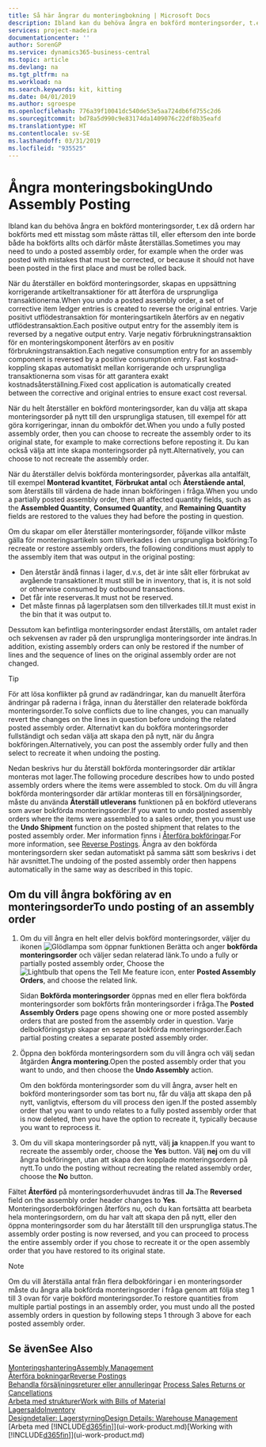 ```yaml
---
title: Så här ångrar du monteringbokning | Microsoft Docs
description: Ibland kan du behöva ångra en bokförd monteringsorder, t.ex då ordern har bokförts med ett misstag som måste rättas, eller eftersom det inte bör både ha bokförts i första omgången och måste återställas.
services: project-madeira
documentationcenter: ''
author: SorenGP
ms.service: dynamics365-business-central
ms.topic: article
ms.devlang: na
ms.tgt_pltfrm: na
ms.workload: na
ms.search.keywords: kit, kitting
ms.date: 04/01/2019
ms.author: sgroespe
ms.openlocfilehash: 776a39f10041dc540de53e5aa724db6fd755c2d6
ms.sourcegitcommit: bd78a5d990c9e83174da1409076c22df8b35eafd
ms.translationtype: HT
ms.contentlocale: sv-SE
ms.lasthandoff: 03/31/2019
ms.locfileid: "935525"
---
```

# <a name="undo-assembly-posting"></a><span data-ttu-id="731c4-103">Ångra monteringsboking</span><span class="sxs-lookup"><span data-stu-id="731c4-103">Undo Assembly Posting</span></span>
<span data-ttu-id="731c4-104">Ibland kan du behöva ångra en bokförd monteringsorder, t.ex då ordern har bokförts med ett misstag som måste rättas till, eller eftersom den inte borde både ha bokförts allts och därför måste återställas.</span><span class="sxs-lookup"><span data-stu-id="731c4-104">Sometimes you may need to undo a posted assembly order, for example when the order was posted with mistakes that must be corrected, or because it should not have been posted in the first place and must be rolled back.</span></span>

<span data-ttu-id="731c4-105">När du återställer en bokförd monteringsorder, skapas en uppsättning korrigerande artikeltransaktioner för att återföra de ursprungliga transaktionerna.</span><span class="sxs-lookup"><span data-stu-id="731c4-105">When you undo a posted assembly order, a set of corrective item ledger entries is created to reverse the original entries.</span></span> <span data-ttu-id="731c4-106">Varje positivt utflödestransaktion för monteringsartikeln återförs av en negativ utflödestransaktion.</span><span class="sxs-lookup"><span data-stu-id="731c4-106">Each positive output entry for the assembly item is reversed by a negative output entry.</span></span> <span data-ttu-id="731c4-107">Varje negativ förbrukningstransaktion för en monteringskomponent återförs av en positiv förbrukningstransaktion.</span><span class="sxs-lookup"><span data-stu-id="731c4-107">Each negative consumption entry for an assembly component is reversed by a positive consumption entry.</span></span> <span data-ttu-id="731c4-108">Fast kostnad-koppling skapas automatiskt mellan korrigerande och ursprungliga transaktionerna som visas för att garantera exakt kostnadsåterställning.</span><span class="sxs-lookup"><span data-stu-id="731c4-108">Fixed cost application is automatically created between the corrective and original entries to ensure exact cost reversal.</span></span>  

<span data-ttu-id="731c4-109">När du helt återställer en bokförd monteringsorder, kan du välja att skapa monteringsorder på nytt till den ursprungliga statusen, till exempel för att göra korrigeringar, innan du ombokför det.</span><span class="sxs-lookup"><span data-stu-id="731c4-109">When you undo a fully posted assembly order, then you can choose to recreate the assembly order to its original state, for example to make corrections before reposting it.</span></span> <span data-ttu-id="731c4-110">Du kan också välja att inte skapa monteringsorder på nytt.</span><span class="sxs-lookup"><span data-stu-id="731c4-110">Alternatively, you can choose to not recreate the assembly order.</span></span>  

<span data-ttu-id="731c4-111">När du återställer delvis bokförda monteringsorder, påverkas alla antalfält, till exempel **Monterad kvantitet**, **Förbrukat antal** och **Återstående antal**, som återställs till värdena de hade innan bokföringen i fråga.</span><span class="sxs-lookup"><span data-stu-id="731c4-111">When you undo a partially posted assembly order, then all affected quantity fields, such as the **Assembled Quantity**, **Consumed Quantity**, and **Remaining Quantity** fields are restored to the values they had before the posting in question.</span></span>  

<span data-ttu-id="731c4-112">Om du skapar om eller återställer monteringsorder, följande villkor måste gälla för monteringsartikeln som tillverkades i den ursprungliga bokföring:</span><span class="sxs-lookup"><span data-stu-id="731c4-112">To recreate or restore assembly orders, the following conditions must apply to the assembly item that was output in the original posting:</span></span>  

-   <span data-ttu-id="731c4-113">Den återstår ändå finnas i lager, d.v.s, det är inte sålt eller förbrukat av avgående transaktioner.</span><span class="sxs-lookup"><span data-stu-id="731c4-113">It must still be in inventory, that is, it is not sold or otherwise consumed by outbound transactions.</span></span>  
-   <span data-ttu-id="731c4-114">Det får inte reserveras.</span><span class="sxs-lookup"><span data-stu-id="731c4-114">It must not be reserved.</span></span>  
-   <span data-ttu-id="731c4-115">Det måste finnas på lagerplatsen som den tillverkades till.</span><span class="sxs-lookup"><span data-stu-id="731c4-115">It must exist in the bin that it was output to.</span></span>  

<span data-ttu-id="731c4-116">Dessutom kan befintliga monteringsorder endast återställs, om antalet rader och sekvensen av rader på den ursprungliga monteringsorder inte ändras.</span><span class="sxs-lookup"><span data-stu-id="731c4-116">In addition, existing assembly orders can only be restored if the number of lines and the sequence of lines on the original assembly order are not changed.</span></span>  

> [!TIP]  
>  <span data-ttu-id="731c4-117">För att lösa konflikter på grund av radändringar, kan du manuellt återföra ändringar på raderna i fråga, innan du återställer den relaterade bokförda monteringsorder.</span><span class="sxs-lookup"><span data-stu-id="731c4-117">To solve conflicts due to line changes, you can manually revert the changes on the lines in question before undoing the related posted assembly order.</span></span> <span data-ttu-id="731c4-118">Alternativt kan du bokföra monteringsorder fullständigt och sedan välja att skapa den på nytt, när du ångra bokföringen.</span><span class="sxs-lookup"><span data-stu-id="731c4-118">Alternatively, you can post the assembly order fully and then select to recreate it when undoing the posting.</span></span>  

<span data-ttu-id="731c4-119">Nedan beskrivs hur du återställ bokförda monteringsorder där artiklar monteras mot lager.</span><span class="sxs-lookup"><span data-stu-id="731c4-119">The following procedure describes how to undo posted assembly orders where the items were assembled to stock.</span></span> <span data-ttu-id="731c4-120">Om du vill ångra bokförda monteringsorder där artiklar monteras till en försäljningsorder, måste du använda **Återställ utleverans** funktionen på en bokförd utleverans som avser bokförda monteringsorder.</span><span class="sxs-lookup"><span data-stu-id="731c4-120">If you want to undo posted assembly orders where the items were assembled to a sales order, then you must use the **Undo Shipment** function on the posted shipment that relates to the posted assembly order.</span></span> <span data-ttu-id="731c4-121">Mer information finns i [Återföra bokföringar](finance-how-reverse-journal-posting.md).</span><span class="sxs-lookup"><span data-stu-id="731c4-121">For more information, see [Reverse Postings](finance-how-reverse-journal-posting.md).</span></span> <span data-ttu-id="731c4-122">Ångra av den bokförda monteringsordern sker sedan automatiskt på samma sätt som beskrivs i det här avsnittet.</span><span class="sxs-lookup"><span data-stu-id="731c4-122">The undoing of the posted assembly order then happens automatically in the same way as described in this topic.</span></span>  

## <a name="to-undo-posting-of-an-assembly-order"></a><span data-ttu-id="731c4-123">Om du vill ångra bokföring av en monteringsorder</span><span class="sxs-lookup"><span data-stu-id="731c4-123">To undo posting of an assembly order</span></span>  
1.  <span data-ttu-id="731c4-124">Om du vill ångra en helt eller delvis bokförd monteringsorder, väljer du ikonen ![Glödlampa som öppnar funktionen Berätta](media/ui-search/search_small.png "Berätta vad du vill göra") och anger **bokförda monteringsorder** och väljer sedan relaterad länk.</span><span class="sxs-lookup"><span data-stu-id="731c4-124">To undo a fully or partially posted assembly order, Choose the ![Lightbulb that opens the Tell Me feature](media/ui-search/search_small.png "Tell me what you want to do") icon, enter **Posted Assembly Orders**, and choose the related link.</span></span>  

    <span data-ttu-id="731c4-125">Sidan **Bokförda monteringsorder** öppnas med en eller flera bokförda monteringsorder som bokförts från monteringsorder i fråga.</span><span class="sxs-lookup"><span data-stu-id="731c4-125">The **Posted Assembly Orders** page opens showing one or more posted assembly orders that are posted from the assembly order in question.</span></span> <span data-ttu-id="731c4-126">Varje delbokföringstyp skapar en separat bokförda monteringsorder.</span><span class="sxs-lookup"><span data-stu-id="731c4-126">Each partial posting creates a separate posted assembly order.</span></span>  
2.  <span data-ttu-id="731c4-127">Öppna den bokförda monteringsordern som du vill ångra och välj sedan åtgärden **Ångra montering**.</span><span class="sxs-lookup"><span data-stu-id="731c4-127">Open the posted assembly order that you want to undo, and then choose the **Undo Assembly** action.</span></span>  

    <span data-ttu-id="731c4-128">Om den bokförda monteringsorder som du vill ångra, avser helt en bokförd monteringsorder som tas bort nu, får du välja att skapa den på nytt, vanligtvis, eftersom du vill process den igen.</span><span class="sxs-lookup"><span data-stu-id="731c4-128">If the posted assembly order that you want to undo relates to a fully posted assembly order that is now deleted, then you have the option to recreate it, typically because you want to reprocess it.</span></span>  
3.  <span data-ttu-id="731c4-129">Om du vill skapa monteringsorder på nytt, välj **ja** knappen.</span><span class="sxs-lookup"><span data-stu-id="731c4-129">If you want to recreate the assembly order, choose the **Yes** button.</span></span> <span data-ttu-id="731c4-130">Välj **nej** om du vill ångra bokföringen, utan att skapa den kopplade monteringsordern på nytt.</span><span class="sxs-lookup"><span data-stu-id="731c4-130">To undo the posting without recreating the related assembly order, choose the **No** button.</span></span>  

<span data-ttu-id="731c4-131">Fältet **Återförd** på monteringsorderhuvudet ändras till **Ja**.</span><span class="sxs-lookup"><span data-stu-id="731c4-131">The **Reversed** field on the assembly order header changes to **Yes**.</span></span> <span data-ttu-id="731c4-132">Monteringsorderbokföringen återförs nu, och du kan fortsätta att bearbeta hela monteringsordern, om du har valt att skapa den på nytt, eller den öppna monteringsorder som du har återställt till den ursprungliga status.</span><span class="sxs-lookup"><span data-stu-id="731c4-132">The assembly order posting is now reversed, and you can proceed to process the entire assembly order if you chose to recreate it or the open assembly order that you have restored to its original state.</span></span>  

> [!NOTE]  
>  <span data-ttu-id="731c4-133">Om du vill återställa antal från flera delbokföringar i en monteringsorder måste du ångra alla bokförda monteringsorder i fråga genom att följa steg 1 till 3 ovan för varje bokförd monteringsorder.</span><span class="sxs-lookup"><span data-stu-id="731c4-133">To restore quantities from multiple partial postings in an assembly order, you must undo all the posted assembly orders in question by following steps 1 through 3 above for each posted assembly order.</span></span>  

## <a name="see-also"></a><span data-ttu-id="731c4-134">Se även</span><span class="sxs-lookup"><span data-stu-id="731c4-134">See Also</span></span>  
[<span data-ttu-id="731c4-135">Monteringshantering</span><span class="sxs-lookup"><span data-stu-id="731c4-135">Assembly Management</span></span>](assembly-assemble-items.md)  
[<span data-ttu-id="731c4-136">Återföra bokningar</span><span class="sxs-lookup"><span data-stu-id="731c4-136">Reverse Postings</span></span>](finance-how-reverse-journal-posting.md)  
<span data-ttu-id="731c4-137">[Behandla försäljningsreturer eller annulleringar](sales-how-process-sales-returns-cancellations.md)  </span><span class="sxs-lookup"><span data-stu-id="731c4-137">[Process Sales Returns or Cancellations](sales-how-process-sales-returns-cancellations.md)  </span></span>  
[<span data-ttu-id="731c4-138">Arbeta med strukturer</span><span class="sxs-lookup"><span data-stu-id="731c4-138">Work with Bills of Material</span></span>](inventory-how-work-BOMs.md)  
[<span data-ttu-id="731c4-139">Lagersaldo</span><span class="sxs-lookup"><span data-stu-id="731c4-139">Inventory</span></span>](inventory-manage-inventory.md)  
[<span data-ttu-id="731c4-140">Designdetaljer: Lagerstyrning</span><span class="sxs-lookup"><span data-stu-id="731c4-140">Design Details: Warehouse Management</span></span>](design-details-warehouse-management.md)  
<span data-ttu-id="731c4-141">[Arbeta med [!INCLUDE[d365fin](includes/d365fin_md.md)]](ui-work-product.md)</span><span class="sxs-lookup"><span data-stu-id="731c4-141">[Working with [!INCLUDE[d365fin](includes/d365fin_md.md)]](ui-work-product.md)</span></span>
